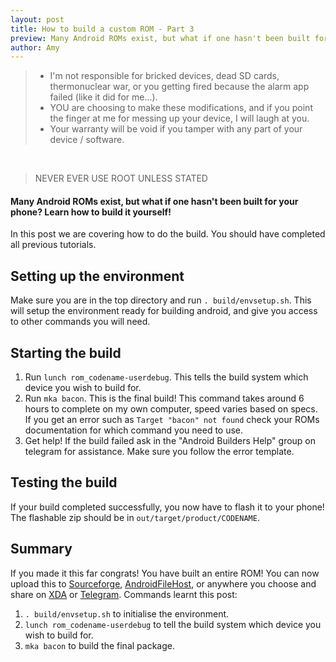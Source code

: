 ```yaml
---
layout: post
title: How to build a custom ROM - Part 3
preview: Many Android ROMs exist, but what if one hasn't been built for your phone? Learn how to build it yourself!
author: Amy
---
```


> * I'm not responsible for bricked devices, dead SD cards, thermonuclear war, or you getting fired because the alarm app failed (like it did for me...).
> * YOU are choosing to make these modifications, and if you point the finger at me for messing up your device, I will laugh at you.
> * Your warranty will be void if you tamper with any part of your device / software.

<br>

> NEVER EVER USE ROOT UNLESS STATED

#### Many Android ROMs exist, but what if one hasn't been built for your phone? Learn how to build it yourself!

In this post we are covering how to do the build. You should have completed all previous tutorials.

## Setting up the environment

Make sure you are in the top directory and run `. build/envsetup.sh`. This will setup the environment ready for building android, and give you access to other commands you will need. 

## Starting the build

1. Run `lunch rom_codename-userdebug`. This tells the build system which device you wish to build for.
2. Run `mka bacon`. This is the final build! This command takes around 6 hours to complete on my own computer, speed varies based on specs. If you get an error such as `Target "bacon" not found` check your ROMs documentation for which command you need to use.
3. Get help! If the build failed ask in the "Android Builders Help" group on telegram for assistance. Make sure you follow the error template.

## Testing the build

If your build completed successfully, you now have to flash it to your phone! The flashable zip should be in `out/target/product/CODENAME`.

## Summary

If you made it this far congrats! You have built an entire ROM! You can now upload this to [Sourceforge](https://sourceforge.net), [AndroidFileHost](https://androidfilehost.com), or anywhere you choose and share on [XDA](https://forum.xda-developers.com) or [Telegram](https://telegram.org). Commands learnt this post:

1. `. build/envsetup.sh` to initialise the environment.
2. `lunch rom_codename-userdebug` to tell the build system which device you wish to build for.
3. `mka bacon` to build the final package.

<br>
